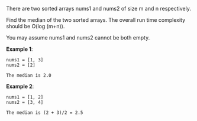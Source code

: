 There are two sorted arrays nums1 and nums2 of size m and n respectively.

Find the median of the two sorted arrays. The overall run time complexity
should be O(log (m+n)).

You may assume nums1 and nums2 cannot be both empty.

**Example 1**:

	nums1 = [1, 3]
	nums2 = [2]

	The median is 2.0
**Example 2**:

	nums1 = [1, 2]
	nums2 = [3, 4]

	The median is (2 + 3)/2 = 2.5

